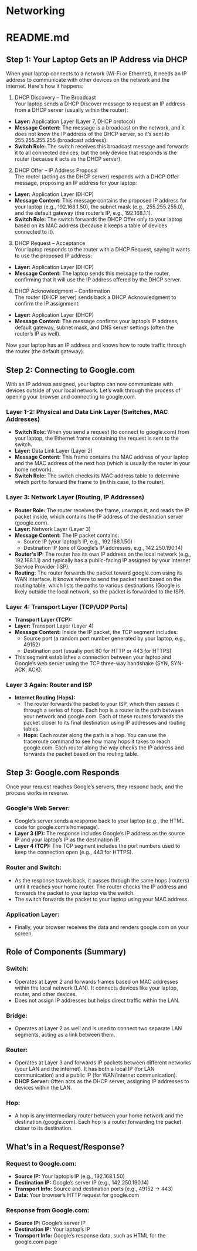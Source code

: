 # Networking

# README.md

## Step 1: Your Laptop Gets an IP Address via DHCP

When your laptop connects to a network (Wi-Fi or Ethernet), it needs an IP address to communicate with other devices on the network and the internet. Here's how it happens:

1. DHCP Discovery – The Broadcast  
Your laptop sends a DHCP Discover message to request an IP address from a DHCP server (usually within the router):

- **Layer:** Application Layer (Layer 7, DHCP protocol)  
- **Message Content:** The message is a broadcast on the network, and it does not know the IP address of the DHCP server, so it’s sent to 255.255.255.255 (broadcast address).  
- **Switch Role:** The switch receives this broadcast message and forwards it to all connected devices, but the only device that responds is the router (because it acts as the DHCP server).  

2. DHCP Offer – IP Address Proposal  
The router (acting as the DHCP server) responds with a DHCP Offer message, proposing an IP address for your laptop:

- **Layer:** Application Layer (DHCP)  
- **Message Content:** This message contains the proposed IP address for your laptop (e.g., 192.168.1.50), the subnet mask (e.g., 255.255.255.0), and the default gateway (the router’s IP, e.g., 192.168.1.1).  
- **Switch Role:** The switch forwards the DHCP Offer only to your laptop based on its MAC address (because it keeps a table of devices connected to it).  

3. DHCP Request – Acceptance  
Your laptop responds to the router with a DHCP Request, saying it wants to use the proposed IP address:

- **Layer:** Application Layer (DHCP)  
- **Message Content:** The laptop sends this message to the router, confirming that it will use the IP address offered by the DHCP server.  

4. DHCP Acknowledgment – Confirmation  
The router (DHCP server) sends back a DHCP Acknowledgment to confirm the IP assignment:

- **Layer:** Application Layer (DHCP)  
- **Message Content:** The message confirms your laptop’s IP address, default gateway, subnet mask, and DNS server settings (often the router’s IP as well).  

Now your laptop has an IP address and knows how to route traffic through the router (the default gateway).

## Step 2: Connecting to Google.com

With an IP address assigned, your laptop can now communicate with devices outside of your local network. Let’s walk through the process of opening your browser and connecting to google.com.

### Layer 1-2: Physical and Data Link Layer (Switches, MAC Addresses)  
- **Switch Role:** When you send a request (to connect to google.com) from your laptop, the Ethernet frame containing the request is sent to the switch.  
- **Layer:** Data Link Layer (Layer 2)  
- **Message Content:** This frame contains the MAC address of your laptop and the MAC address of the next hop (which is usually the router in your home network).  
- **Switch Role:** The switch checks its MAC address table to determine which port to forward the frame to (in this case, to the router).  

### Layer 3: Network Layer (Routing, IP Addresses)  
- **Router Role:** The router receives the frame, unwraps it, and reads the IP packet inside, which contains the IP address of the destination server (google.com).  
- **Layer:** Network Layer (Layer 3)  
- **Message Content:** The IP packet contains:  
  - Source IP (your laptop’s IP, e.g., 192.168.1.50)  
  - Destination IP (one of Google’s IP addresses, e.g., 142.250.190.14)  
- **Router's IP:** The router has its own IP address on the local network (e.g., 192.168.1.1) and typically has a public-facing IP assigned by your Internet Service Provider (ISP).  
- **Routing:** The router forwards the packet toward google.com using its WAN interface. It knows where to send the packet next based on the routing table, which lists the paths to various destinations (Google is likely outside the local network, so the packet is forwarded to the ISP).  

### Layer 4: Transport Layer (TCP/UDP Ports)  
- **Transport Layer (TCP):**  
- **Layer:** Transport Layer (Layer 4)  
- **Message Content:** Inside the IP packet, the TCP segment includes:  
  - Source port (a random port number generated by your laptop, e.g., 49152)  
  - Destination port (usually port 80 for HTTP or 443 for HTTPS)  
- This segment establishes a connection between your laptop and Google’s web server using the TCP three-way handshake (SYN, SYN-ACK, ACK).  

### Layer 3 Again: Router and ISP  
- **Internet Routing (Hops):**  
  - The router forwards the packet to your ISP, which then passes it through a series of hops. Each hop is a router in the path between your network and google.com. Each of these routers forwards the packet closer to its final destination using IP addresses and routing tables.  
  - **Hops:** Each router along the path is a hop. You can use the traceroute command to see how many hops it takes to reach google.com. Each router along the way checks the IP address and forwards the packet based on the routing table.

## Step 3: Google.com Responds

Once your request reaches Google’s servers, they respond back, and the process works in reverse.

### Google's Web Server:
- Google’s server sends a response back to your laptop (e.g., the HTML code for google.com’s homepage).  
- **Layer 3 (IP):** The response includes Google’s IP address as the source IP and your laptop’s IP as the destination IP.  
- **Layer 4 (TCP):** The TCP segment includes the port numbers used to keep the connection open (e.g., 443 for HTTPS).  

### Router and Switch:
- As the response travels back, it passes through the same hops (routers) until it reaches your home router. The router checks the IP address and forwards the packet to your laptop via the switch.  
- The switch forwards the packet to your laptop using your MAC address.  

### Application Layer:
- Finally, your browser receives the data and renders google.com on your screen.

## Role of Components (Summary)

### Switch:
- Operates at Layer 2 and forwards frames based on MAC addresses within the local network (LAN). It connects devices like your laptop, router, and other devices.  
- Does not assign IP addresses but helps direct traffic within the LAN.  

### Bridge:
- Operates at Layer 2 as well and is used to connect two separate LAN segments, acting as a link between them.  

### Router:
- Operates at Layer 3 and forwards IP packets between different networks (your LAN and the internet). It has both a local IP (for LAN communication) and a public IP (for WAN/internet communication).  
- **DHCP Server:** Often acts as the DHCP server, assigning IP addresses to devices within the LAN.  

### Hop:
- A hop is any intermediary router between your home network and the destination (google.com). Each hop is a router forwarding the packet closer to its destination.

## What’s in a Request/Response?

### Request to Google.com:
- **Source IP:** Your laptop’s IP (e.g., 192.168.1.50)  
- **Destination IP:** Google’s server IP (e.g., 142.250.190.14)  
- **Transport Info:** Source and destination ports (e.g., 49152 → 443)  
- **Data:** Your browser’s HTTP request for google.com  

### Response from Google.com:
- **Source IP:** Google’s server IP  
- **Destination IP:** Your laptop’s IP  
- **Transport Info:** Google’s response data, such as HTML for the google.com page
